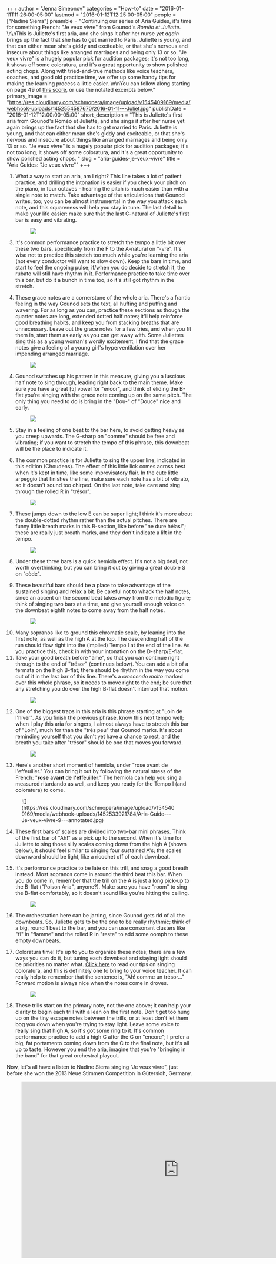 +++
author = "Jenna Simeonov"
categories = "How-to"
date = "2016-01-11T11:26:00-05:00"
lastmod = "2016-01-12T12:25:00-05:00"
people = ["Nadine Sierra"]
preamble = "Continuing our series of Aria Guides, it's time for something French: \"Je veux vivre\" from Gounod's *Roméo et Juliette*. \n\nThis is Juliette's first aria, and she sings it after her nurse *yet again* brings up the fact that she has to get married to Paris. Juliette is young, and that can either mean she's giddy and exciteable, or that she's nervous and insecure about things like arranged marriages and being only 13 or so. \"Je veux vivre\" is a hugely popular pick for audition packages; it's not too long, it shows off some coloratura, and it's a great opportunity to show polished acting chops. Along with tried-and-true methods like voice teachers, coaches, and good old practice time, we offer up some handy tips for making the learning process a little easier. \n\nYou can follow along starting on page 49 of [this score](http://imslp.nl/imglnks/usimg/e/e3/IMSLP21548-PMLP49624-Gounod-RometJulietteVSch.pdf), or use the notated excerpts below."
primary_image = "https://res.cloudinary.com/schmopera/image/upload/v1545409169/media/webhook-uploads/1452554587670/2016-01-11---Juliet.jpg"
publishDate = "2016-01-12T12:00:00-05:00"
short_description = "This is Juliette&#039;s first aria from Gounod&#039;s Roméo et Juliette, and she sings it after her nurse yet again brings up the fact that she has to get married to Paris. Juliette is young, and that can either mean she&#039;s giddy and exciteable, or that she&#039;s nervous and insecure about things like arranged marriages and being only 13 or so. &quot;Je veux vivre&quot; is a hugely popular pick for audition packages; it&#039;s not too long, it shows off some coloratura, and it&#039;s a great opportunity to show polished acting chops. "
slug = "aria-guides-je-veux-vivre"
title = "Aria Guides: &quot;Je veux vivre&quot;"
+++

1. What a way to start an aria, am I right? This line takes a lot of patient practice, and drilling the intonation is easier if you check your pitch on the piano, in four octaves - hearing the pitch is much easier than with a single note to match. Take advantage of the articulations that Gounod writes, too; you can be almost instrumental in the way you attack each note, and this squareness will help you stay in tune. The last detail to make your life easier: make sure that the last C-natural of Juliette's first bar is easy and vibrating.<figure data-type="image">
![](https://res.cloudinary.com/schmopera/image/upload/v1545409169/media/webhook-uploads/1452532571714/Aria-Guide---Je-veux-vivre-1---annotated.jpg)
</figure>

3. It's common performance practice to stretch the tempo a little bit over these two bars, specifically from the F to the A-natural on "-vre". It's wise not to practice this stretch too much while you're learning the aria (not every conductor will want to slow down). Keep the bars in time, and start to feel the ongoing pulse; if/when you do decide to stretch it, the rubato will still have rhythm in it. Performance practice to take time over this bar, but do it a bunch in time too, so it's still got rhythm in the stretch.

2. These grace notes are a cornerstone of the whole aria. There's a frantic feeling in the way Gounod sets the text, all huffing and puffing and wavering. For as long as you can, practice these sections as though the quarter notes are long, extended dotted half notes; it'll help reinforce good breathing habits, and keep you from stacking breaths that are unnecessary. Leave out the grace notes for a few tries, and when you fit them in, start them as early as you can get away with. Some Juliettes sing this as a young woman's wordly excitement; I find that the grace notes give a feeling of a young girl's hyperventilation over her impending arranged marriage.<figure data-type="image">
![](https://res.cloudinary.com/schmopera/image/upload/v1545409169/media/webhook-uploads/1452532585325/Aria-Guide---Je-veux-vivre-2---annotated.jpg)
</figure>

4. Gounod switches up his pattern in this measure, giving you a luscious half note to sing through, leading right back to the main theme. Make sure you have a great [ɔ] vowel for "encor", and think of eliding the B-flat you're singing with the grace note coming up on the same pitch. The only thing you need to do is bring in the "Dou-" of "Douce" nice and early.<figure data-type="image">
![](https://res.cloudinary.com/schmopera/image/upload/v1545409169/media/webhook-uploads/1452532960960/Aria-Guide---Je-veux-vivre-3---annotated.jpg)
</figure>

5. Stay in a feeling of one beat to the bar here, to avoid getting heavy as you creep upwards. The G-sharp on "comme" should be free and vibrating; if you want to stretch the tempo of this phrase, this downbeat will be the place to indicate it.

6. The common practice is for Juliette to sing the upper line, indicated in this edition (Choudens). The effect of this little lick comes across best when it's kept in time, like some improvisatory flair. In the cute little arpeggio that finishes the line, make sure each note has a bit of vibrato, so it doesn't sound too chirped. On the last note, take care and sing through the rolled R in "trésor".<figure data-type="image">
![](https://res.cloudinary.com/schmopera/image/upload/v1545409169/media/webhook-uploads/1452533116362/Aria-Guide---Je-veux-vivre-4---annotated.jpg)
</figure>

7. These jumps down to the low E can be super light; I think it's more about the double-dotted rhythm rather than the actual pitches. There are funny little breath marks in this B-section, like before "ne dure hélas!"; these are really just breath marks, and they don't indicate a lift in the tempo.<figure data-type="image">
![](https://res.cloudinary.com/schmopera/image/upload/v1545409169/media/webhook-uploads/1452533561280/Aria-Guide---Je-veux-vivre-5-0-annotated.jpg)
</figure>

8. Under these three bars is a quick hemiola effect. It's not a big deal, not worth overthinking; but you can bring it out by giving a great double S on "cède". 

9. These beautiful bars should be a place to take advantage of the sustained singing and relax a bit. Be careful not to whack the half notes, since an accent on the second beat takes away from the melodic figure; think of singing two bars at a time, and give yourself enough voice on the downbeat eighth notes to come away from the half notes.<figure data-type="image">![](https://res.cloudinary.com/schmopera/image/upload/v1545409169/media/webhook-uploads/1452533821242/Aria-Guide---Je-veux-vivre-6---annotated.jpg)
</figure>

10. Many sopranos like to ground this chromatic scale, by leaning into the first note, as well as the high A at the top. The descending half of the run should flow right into the (implied) Tempo I at the end of the line. As you practice this, check in with your intonation on the D-sharp/E-flat.
11. Take your good breath before "âme", so that you can continue right through to the end of "trésor" (continues below). You can add a bit of a fermata on the high B-flat; there should be rhythm in the way you come out of it in the last bar of this line. There's a *crescendo molto* marked over this whole phrase, so it needs to move right to the end; be sure that any stretching you do over the high B-flat doesn't interrupt that motion.<figure data-type="image">
![](https://res.cloudinary.com/schmopera/image/upload/v1545409169/media/webhook-uploads/1452533856453/Aria-Guide---Je-veux-vivre-7---annotated.jpg)
</figure>

12. One of the biggest traps in this aria is this phrase starting at "Loin de l'hiver". As you finish the previous phrase, know this next tempo well; when I play this aria for singers, I almost always have to stretch this bar of "Loin", much for than the "très peu" that Gounod marks. It's about reminding yourself that you don't yet have a chance to rest, and the breath you take after "trésor" should be one that moves you forward.<figure data-type="image">
![](https://res.cloudinary.com/schmopera/image/upload/v1545409169/media/webhook-uploads/1452533892557/Aria-Guide---Je-veux-vivre-8---annotated.jpg)
</figure>

13. Here's another short moment of hemiola, under "rose avant de l'effeuiller." You can bring it out by following the natural stress of the French: "**rose** a**vant** de **l'ef**feuil**ler**." The hemiola can help you sing a measured ritardando as well, and keep you ready for the Tempo I (and coloratura) to come.
<figure data-type="image">
![](https://res.cloudinary.com/schmopera/image/upload/v1545409169/media/webhook-uploads/1452533921784/Aria-Guide---Je-veux-vivre-9---annotated.jpg)
</figure>

14. These first bars of scales are divided into two-bar mini phrases. Think of the first bar of "Ah!" as a pick up to the second. When it's time for Juliette to sing those silly scales coming down from the high A (shown below), it should feel similar to singing four sustained A's; the scales downward should be light, like a ricochet off of each downbeat.

15. It's performance practice to be late on this trill, and snag a good breath instead. Most sopranos come in around the third beat this bar. When you do come in, remember that the trill on the A is just a long pick-up to the B-flat ("Poison Aria", anyone?). Make sure you have "room" to sing the B-flat comfortably, so it doesn't sound like you're hitting the ceiling.<figure data-type="image">
![](https://res.cloudinary.com/schmopera/image/upload/v1545409169/media/webhook-uploads/1452533991971/Aria-Guide---Je-veux-vivre-1--annotated.jpg)
</figure>

16. The orchestration here can be jarring, since Gounod gets rid of all the downbeats. So, Juliette gets to be the one to be really rhythmic; think of a big, round 1 beat to the bar, and you can use consonant clusters like "fl" in "flamme" and the rolled R in "reste" to add some oomph to these empty downbeats.

17. Coloratura time! It's up to you to organize these notes; there are a few ways you can do it, but tuning each downbeat and staying light should be priorities no matter what. [Click here](/4-tips-for-when-there-are-too-many-notes/) to read our tips on singing coloratura, and this is definitely one to bring to your voice teacher. It can really help to remember that the sentence is, "Ah! comme un trésor..." Forward motion is always nice when the notes come in droves.<figure data-type="image">
![](https://res.cloudinary.com/schmopera/image/upload/v1545409169/media/webhook-uploads/1452534329600/Aria-Guide---Je-veux-vivre-11---annotated.jpg)
</figure>

18. These trills start on the primary note, not the one above; it can help your clarity to begin each trill with a lean on the first note. Don't get too hung up on the tiny escape notes between the trills, or at least don't let them bog you down when you're trying to stay light. Leave some voice to really sing that high A, so it's got some ring to it. It's common performance practice to add a high C after the G on "encore"; I prefer a big, fat portamento coming down from the C to the final note, but it's all up to taste. However you end the aria, imagine that you're "bringing in the band" for that great orchestral playout.

Now, let's all have a listen to Nadine Sierra singing "Je veux vivre", just before she won the 2013 Neue Stimmen Competition in Gütersloh, Germany.

<figure data-type="video">
<iframe width="854" height="480" src="https://www.youtube.com/embed/zSvfktReyJo" frameborder="0" allowfullscreen></iframe>
</figure>


